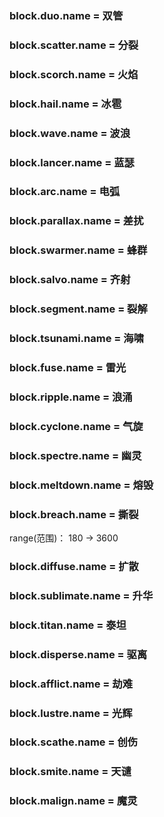 ### block.duo.name = 双管

### block.scatter.name = 分裂

### block.scorch.name = 火焰

### block.hail.name = 冰雹

### block.wave.name = 波浪

### block.lancer.name = 蓝瑟

### block.arc.name = 电弧

### block.parallax.name = 差扰

### block.swarmer.name = 蜂群

### block.salvo.name = 齐射

### block.segment.name = 裂解

### block.tsunami.name = 海啸

### block.fuse.name = 雷光

### block.ripple.name = 浪涌

### block.cyclone.name = 气旋

### block.spectre.name = 幽灵

### block.meltdown.name = 熔毁

### block.breach.name = 撕裂

range(范围)： 180 -> 3600

### block.diffuse.name = 扩散

### block.sublimate.name = 升华

### block.titan.name = 泰坦

### block.disperse.name = 驱离

### block.afflict.name = 劫难

### block.lustre.name = 光辉

### block.scathe.name = 创伤

### block.smite.name = 天谴

### block.malign.name = 魔灵
